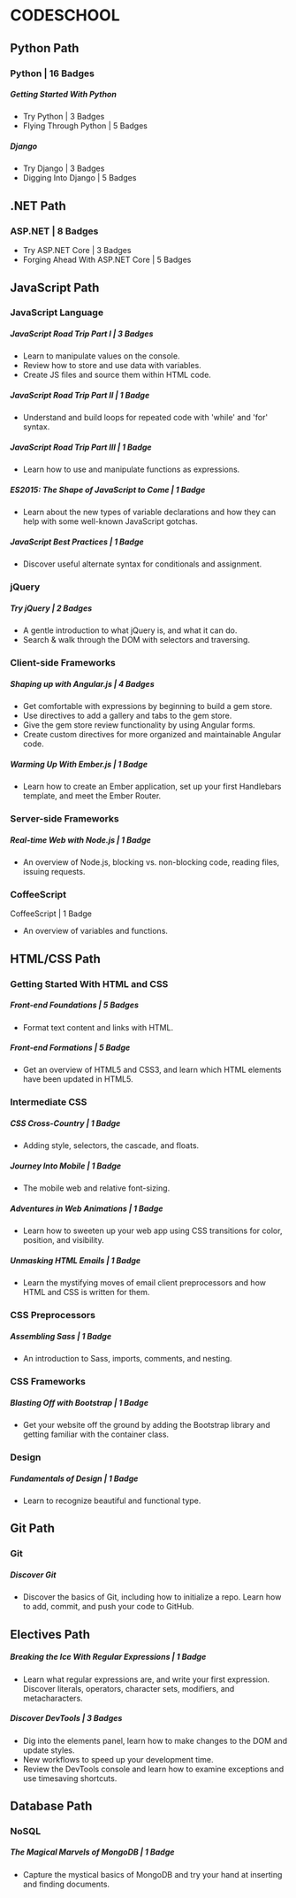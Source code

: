 # CODESCHOOL

## Python Path
### Python | 16 Badges
##### Getting Started With Python
- Try Python | 3 Badges
- Flying Through Python | 5 Badges

##### Django
- Try Django | 3 Badges
- Digging Into Django | 5 Badges


## .NET Path
### ASP.NET | 8 Badges
- Try ASP.NET Core | 3 Badges
- Forging Ahead With ASP.NET Core | 5 Badges


## JavaScript Path
### JavaScript Language
##### JavaScript Road Trip Part I | 3 Badges
- Learn to manipulate values on the console.
- Review how to store and use data with variables.
- Create JS files and source them within HTML code.

##### JavaScript Road Trip Part II | 1 Badge
- Understand and build loops for repeated code with 'while' and 'for' syntax.

##### JavaScript Road Trip Part III | 1 Badge
- Learn how to use and manipulate functions as expressions.

##### ES2015: The Shape of JavaScript to Come | 1 Badge
- Learn about the new types of variable declarations and how they can help with some well-known JavaScript gotchas.

##### JavaScript Best Practices | 1 Badge
- Discover useful alternate syntax for conditionals and assignment.

### jQuery
##### Try jQuery | 2 Badges
- A gentle introduction to what jQuery is, and what it can do.
- Search & walk through the DOM with selectors and traversing.

### Client-side Frameworks
##### Shaping up with Angular.js | 4 Badges
- Get comfortable with expressions by beginning to build a gem store.
- Use directives to add a gallery and tabs to the gem store.
- Give the gem store review functionality by using Angular forms.
- Create custom directives for more organized and maintainable Angular code.

##### Warming Up With Ember.js | 1 Badge<br>
- Learn how to create an Ember application, set up your first Handlebars template, and meet the Ember Router.

### Server-side Frameworks
##### Real-time Web with Node.js | 1 Badge
- An overview of Node.js, blocking vs. non-blocking code, reading files, issuing requests.

### CoffeeScript
CoffeeScript | 1 Badge
- An overview of variables and functions.


## HTML/CSS Path
### Getting Started With HTML and CSS
##### Front-end Foundations | 5 Badges
- Format text content and links with HTML.

##### Front-end Formations | 5 Badge
- Get an overview of HTML5 and CSS3, and learn which HTML elements have been updated in HTML5.

### Intermediate CSS
##### CSS Cross-Country | 1 Badge
- Adding style, selectors, the cascade, and floats.

##### Journey Into Mobile | 1 Badge
- The mobile web and relative font-sizing.

##### Adventures in Web Animations | 1 Badge
- Learn how to sweeten up your web app using CSS transitions for color, position, and visibility.

##### Unmasking HTML Emails | 1 Badge
- Learn the mystifying moves of email client preprocessors and how HTML and CSS is written for them.

### CSS Preprocessors
##### Assembling Sass | 1 Badge
- An introduction to Sass, imports, comments, and nesting.

### CSS Frameworks
##### Blasting Off with Bootstrap | 1 Badge
- Get your website off the ground by adding the Bootstrap library and getting familiar with the container class.

### Design
##### Fundamentals of Design | 1 Badge
- Learn to recognize beautiful and functional type.


## Git Path
### Git
##### Discover Git
- Discover the basics of Git, including how to initialize a repo. Learn how to add, commit, and push your code to GitHub.


## Electives Path
##### Breaking the Ice With Regular Expressions | 1 Badge
- Learn what regular expressions are, and write your first expression. Discover literals, operators, character sets, modifiers, and metacharacters.

##### Discover DevTools | 3 Badges
- Dig into the elements panel, learn how to make changes to the DOM and update styles.
- New workflows to speed up your development time.
- Review the DevTools console and learn how to examine exceptions and use timesaving shortcuts.


## Database Path
### NoSQL
##### The Magical Marvels of MongoDB | 1 Badge
- Capture the mystical basics of MongoDB and try your hand at inserting and finding documents.
